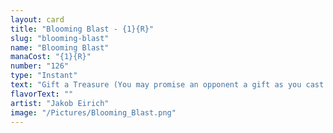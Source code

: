 ```yaml
---
layout: card
title: "Blooming Blast - {1}{R}"
slug: "blooming-blast"
name: "Blooming Blast"
manaCost: "{1}{R}"
number: "126"
type: "Instant"
text: "Gift a Treasure (You may promise an opponent a gift as you cast this spell. If you do, they create a Treasure token before its other effects. It's an artifact with "{T}, Sacrifice this token: Add one mana of any color.")\nBlooming Blast deals 2 damage to target creature. If the gift was promised, Blooming Blast also deals 3 damage to that creature's controller."
flavorText: ""
artist: "Jakob Eirich"
image: "/Pictures/Blooming_Blast.png"
---
```


